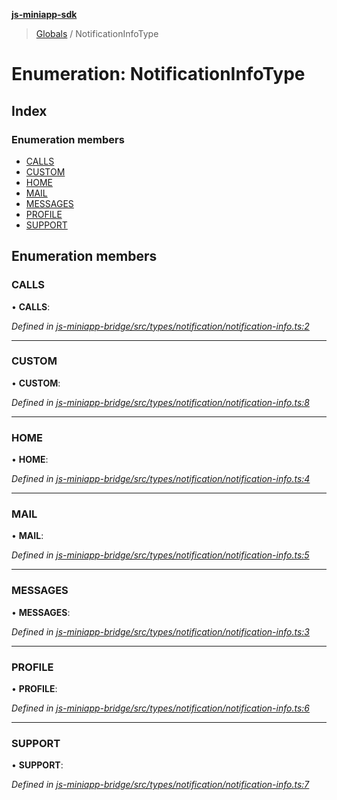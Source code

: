 **[js-miniapp-sdk](../README.md)**

> [Globals](../README.md) / NotificationInfoType

# Enumeration: NotificationInfoType

## Index

### Enumeration members

* [CALLS](notificationinfotype.md#calls)
* [CUSTOM](notificationinfotype.md#custom)
* [HOME](notificationinfotype.md#home)
* [MAIL](notificationinfotype.md#mail)
* [MESSAGES](notificationinfotype.md#messages)
* [PROFILE](notificationinfotype.md#profile)
* [SUPPORT](notificationinfotype.md#support)

## Enumeration members

### CALLS

•  **CALLS**: 

*Defined in [js-miniapp-bridge/src/types/notification/notification-info.ts:2](https://github.com/rakutentech/js-miniapp/blob/00ebd5b/js-miniapp-bridge/src/types/notification/notification-info.ts#L2)*

___

### CUSTOM

•  **CUSTOM**: 

*Defined in [js-miniapp-bridge/src/types/notification/notification-info.ts:8](https://github.com/rakutentech/js-miniapp/blob/00ebd5b/js-miniapp-bridge/src/types/notification/notification-info.ts#L8)*

___

### HOME

•  **HOME**: 

*Defined in [js-miniapp-bridge/src/types/notification/notification-info.ts:4](https://github.com/rakutentech/js-miniapp/blob/00ebd5b/js-miniapp-bridge/src/types/notification/notification-info.ts#L4)*

___

### MAIL

•  **MAIL**: 

*Defined in [js-miniapp-bridge/src/types/notification/notification-info.ts:5](https://github.com/rakutentech/js-miniapp/blob/00ebd5b/js-miniapp-bridge/src/types/notification/notification-info.ts#L5)*

___

### MESSAGES

•  **MESSAGES**: 

*Defined in [js-miniapp-bridge/src/types/notification/notification-info.ts:3](https://github.com/rakutentech/js-miniapp/blob/00ebd5b/js-miniapp-bridge/src/types/notification/notification-info.ts#L3)*

___

### PROFILE

•  **PROFILE**: 

*Defined in [js-miniapp-bridge/src/types/notification/notification-info.ts:6](https://github.com/rakutentech/js-miniapp/blob/00ebd5b/js-miniapp-bridge/src/types/notification/notification-info.ts#L6)*

___

### SUPPORT

•  **SUPPORT**: 

*Defined in [js-miniapp-bridge/src/types/notification/notification-info.ts:7](https://github.com/rakutentech/js-miniapp/blob/00ebd5b/js-miniapp-bridge/src/types/notification/notification-info.ts#L7)*
